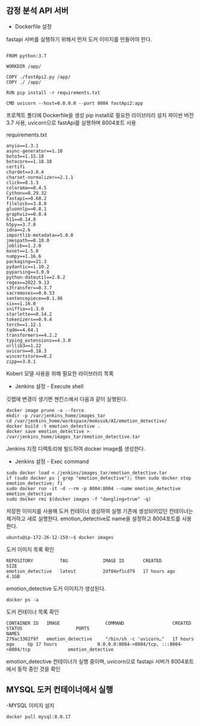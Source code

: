 ## 감정 분석 API 서버

- Dockerfile 설정

fastapi 서버를 실행하기 위해서 먼저 도커 이미지를 만들어야 한다.
```

FROM python:3.7

WORKDIR /app/

COPY ./fastApi2.py /app/
COPY ./ /app/

RUN pip install -r requirements.txt

CMD uvicorn --host=0.0.0.0 --port 8004 fastApi2:app

```

프로젝트 폴더에 Dockerfile을 생성
pip install로 필요한 라이브러리 설치
파이썬 버전 3.7 사용, uvicorn으로 fastApi를 실행하며 8004포트 사용


requirements.txt
```
anyio==1.3.1
async-generator==1.10
boto3==1.15.18
botocore==1.18.18
certifi
chardet==3.0.4
charset-normalizer==2.1.1
click==8.1.3
colorama==0.4.5
Cython==0.29.32
fastapi==0.68.2
filelock==3.8.0
gluonnlp==0.8.1
graphviz==0.8.4
h11==0.14.0
h5py==3.7.0
idna==2.6
importlib-metadata==5.0.0
jmespath==0.10.0
joblib==1.2.0
mxnet==1.5.0
numpy==1.16.6
packaging==21.3
pydantic==1.10.2
pyparsing==3.0.9
python-dateutil==2.8.2
regex==2022.9.13
s3transfer==0.3.7
sacremoses==0.0.53
sentencepiece==0.1.96
six==1.16.0
sniffio==1.3.0
starlette==0.14.2
tokenizers==0.9.4
torch==1.12.1
tqdm==4.64.1
transformers==4.2.2
typing_extensions==4.3.0
urllib3==1.22
uvicorn==0.18.3
wincertstore==0.2
zipp==3.8.1
```
Kobert 모델 사용을 위해 필요한 라이브러리 목록


- Jenkins 설정 - Execute shell

깃랩에 변경이 생기면 젠킨스에서 다음과 같이 실행된다.
```
docker image prune -a --force
mkdir -p /var/jenkins_home/images_tar
cd /var/jenkins_home/workspace/momssok/AI/emotion_detective/
docker build -t emotion_detective .
docker save emotion_detective > /var/jenkins_home/images_tar/emotion_detective.tar
```

Jenkins 지정 디렉토리에 빌드하여 docker image를 생성한다.


- Jenkins 설정 - Exec command

```
sudo docker load < /jenkins/images_tar/emotion_detective.tar
if (sudo docker ps | grep "emotion_detective"); then sudo docker stop emotion_detective; fi
sudo docker run -it -d --rm -p 8004:8004 --name emotion_detective emotion_detective
sudo docker rmi $(docker images -f "dangling=true" -q)
```

저장한 이미지를 사용해 도커 컨테이너 생성하여 실행
기존에 생성되어있던 컨테이너는 제거하고 새로 실행한다.
emotion_detective로 name을 설정하고 8004포트를 사용한다.

```
ubuntu@ip-172-26-12-159:~$ docker images
```
도커 이미지 목록 확인

```
REPOSITORY          TAG             IMAGE ID       CREATED          SIZE
emotion_detective   latest          2df04ef1cd79   17 hours ago     4.1GB
```

emotion_detective 도커 이미지가 생성된다.

```
docker ps -a
```
도커 컨테이너 목록 확인


```
CONTAINER ID   IMAGE                 COMMAND                  CREATED          STATUS                    PORTS                                                  NAMES
279ac3302f9f   emotion_detective     "/bin/sh -c 'uvicorn…"   17 hours ago     Up 17 hours               0.0.0.0:8004->8004/tcp, :::8004->8004/tcp              emotion_detective
```
emotion_detective 컨테이너가 실행 중이며, uvicorn으로 fastapi 서버가 8004포트에서 동작 중인 것을 확인



## MYSQL 도커 컨테이너에서 실행

-MYSQL 이미지 설치
```
docker pull mysql:8.0.17
```










